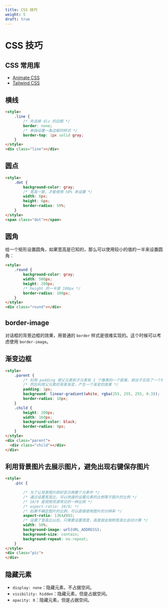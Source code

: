 ```yaml
---
title: CSS 技巧
weight: 5
draft: true
---
```


# CSS 技巧

## CSS 常用库

- [Animate CSS](https://github.com/animate-css/animate.css)
- [Tailwind CSS](https://github.com/tailwindlabs/tailwindcss)

## 横线

```html
<style>
    .line {
        /* 先去掉 div 的边框 */
        border: none;
        /* 单独设置一条边框的样式 */
        border-top: 1px solid gray;
    }
</style>
<div class="line"></div>
```

## 圆点

```html
<style>
    .dot {
        background-color: gray;
        /* 宽高一致，才能使用 50% 来设置 */
        width: 6px;
        height: 6px;
        border-radius: 50%;
    }
</style>
<span class="dot"></span>
```

## 圆角

给一个矩形设置圆角，如果宽高是已知的，那么可以使用较小的值的一半来设置圆角：

```html
<style>
    .round {
        background-color: gray;
        width: 500px;
        height: 200px;
        /* height 的一半是 100px */
        border-radius: 100px;
    }
</style>
<div class="round"></div>
```

## border-image

对话框的背景边框的效果，用普通的 `border` 样式是很难实现的。这个时候可以考虑使用 `border-image`。


## 渐变边框

```html
<style>
    .parent {
        /* 利用 padding 使父元素和子元素有 1 个像素的一个距离，相当于实现了一个视觉上的边框 */
        /* 然后利用父元素的背景渐变，产生一个渐变的效果 */
        padding: 1px;
        background: linear-gradient(white, rgba(255, 255, 255, 0.3));
        border-radius: 10px;
    }
    .child {
        height: 200px;
        width: 160px;
        background-color: black;
        border-radius: 9px;
    }
</style>
<div class="parent">
  <div class="child"></div>
</div>
```

## 利用背景图片去展示图片，避免出现右键保存图片


```html
<style>
    .pic {
        
        /* 为了让背景图片刚好显示再整个元素中 */
        /* 通过设置宽高比，可以快速的设置元素的比例等于图片的比例 */
        /* 16/9 是视频资源常见的一种比例 */
        /* aspect-ratio: 16/9; */
        /* 如果不确定图片的比例，可以直接使用图片的分辨率 */
        aspect-ratio: 1364/892;
        /* 设置了宽高比以后，只需要设置宽度，高度就会按照宽高比自动计算 */
        width: 50%;
        background-image: url(URL_ADDRESS);
        background-size: contain;
        background-repeat: no-repeat;
    }
</style>
<div class="pic">
</div>
```

## 隐藏元素

- `display: none`：隐藏元素，不占据空间。
- `visibility: hidden`：隐藏元素，但是占据空间。
- `opacity: 0`：隐藏元素，但是占据空间。
